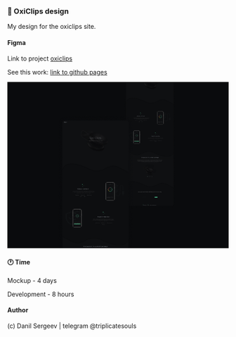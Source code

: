 ### 🌌 OxiClips design

My design for the oxiclips site.

#### Figma

Link to project [oxiclips](https://www.figma.com/file/AmCnFhGS4aD0l0o49znWKF/OxiClip?node-id=0%3A1)

See this work: [link to github pages](https://trippplicate.github.io/Oxiclips/)

<img src="./images/readme/shot.png">

#### 🕐 Time

Mockup - 4 days

Development - 8 hours

#### Author

(c) Danil Sergeev | telegram @triplicatesouls
